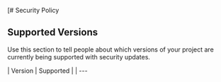 [# Security Policy

## Supported Versions

Use this section to tell people about which versions of your project are
currently being supported with security updates.

| Version | Supported          |
| ---